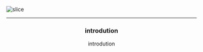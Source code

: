 ![slice](https://capsule-render.vercel.app/api?type=slice&color=auto&height=200&text=Hello👋&fontAlign=70&rotate=13&fontAlignY=25&desc=I'M%20TAEGYEOM&descAlign=70.&descAlignY=44)


*** 
<div align=center>
 <h3>introdution</h3>
 </div>
  <div align=center>
   introdution
 </div>

